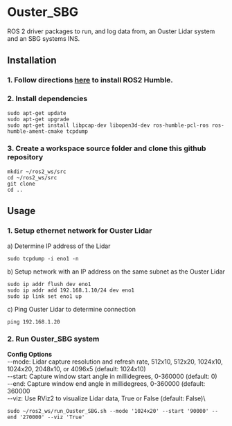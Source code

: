 # Ouster_SBG
ROS 2 driver packages to run, and log data from, an Ouster Lidar system and an SBG systems INS.

## Installation
### 1. Follow directions [here](https://docs.ros.org/en/humble/Installation.html) to install ROS2 Humble.
### 2. Install dependencies
```
sudo apt-get update
sudo apt-get upgrade
sudo apt-get install libpcap-dev libopen3d-dev ros-humble-pcl-ros ros-humble-ament-cmake tcpdump
```
### 3. Create a workspace source folder and clone this github repository
```
mkdir ~/ros2_ws/src
cd ~/ros2_ws/src
git clone
cd ..
```
## Usage
### 1. Setup ethernet network for Ouster Lidar
a) Determine IP address of the Lidar
```
sudo tcpdump -i eno1 -n
```
b) Setup network with an IP address on the same subnet as the Ouster Lidar
```
sudo ip addr flush dev eno1
sudo ip addr add 192.168.1.10/24 dev eno1
sudo ip link set eno1 up
```
c) Ping Ouster Lidar to determine connection
```
ping 192.168.1.20
```
### 2. Run Ouster_SBG system
**Config Options**\
--mode: Lidar capture resolution and refresh rate, 512x10, 512x20, 1024x10, 1024x20, 2048x10, or 4096x5 (default: 1024x10)\
--start: Capture window start angle in millidegrees, 0-360000 (default: 0)\
--end: Capture window end angle in millidegrees, 0-360000 (default: 360000\
--viz: Use RViz2 to visualize Lidar data, True or False (default: False)\
```
sudo ~/ros2_ws/run_Ouster_SBG.sh --mode '1024x20' --start '90000' --end '270000' --viz 'True'
```
